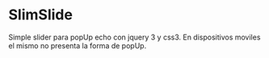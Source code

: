 SlimSlide 
=========

Simple slider para popUp echo con jquery 3 y css3.
En dispositivos moviles el mismo no presenta la forma de popUp.

